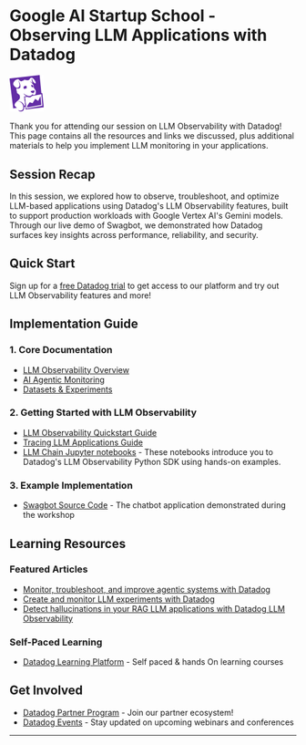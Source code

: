 # Google AI Startup School - Observing LLM Applications with Datadog 
<img src="./resources/dd_icon.png" alt="Datadog Logo" width="60"/>

Thank you for attending our session on LLM Observability with Datadog! This page contains all the resources and links we discussed, plus additional materials to help you implement LLM monitoring in your applications.

## Session Recap
In this session, we explored how to observe, troubleshoot, and optimize LLM-based applications using Datadog's LLM Observability features, built to support production workloads with Google Vertex AI's Gemini models. Through our live demo of Swagbot, we demonstrated how Datadog surfaces key insights across performance, reliability, and security.

## Quick Start
Sign up for a [free Datadog trial](https://www.datadoghq.com/free-datadog-trial/) to get access to our platform and try out LLM Observability features and more!

## Implementation Guide
### 1. Core Documentation
- [LLM Observability Overview](https://docs.datadoghq.com/llm_observability)
- [AI Agentic Monitoring](https://docs.datadoghq.com/llm_observability/agent_monitoring)
- [Datasets & Experiments](https://docs.datadoghq.com/llm_observability/experiments_preview)

### 2. Getting Started with LLM Observability
- [LLM Observability Quickstart Guide](https://docs.datadoghq.com/llm_observability/quickstart/?tab=python)
- [Tracing LLM Applications Guide](https://docs.datadoghq.com/llm_observability/setup/?tab=decorators)
- [LLM Chain Jupyter notebooks](https://github.com/DataDog/llm-observability/tree/main) - These notebooks introduce you to Datadog's LLM Observability Python SDK using hands-on examples.

### 3. Example Implementation
- [Swagbot Source Code](https://github.com/DataDog/dpn/tree/master/sandbox-apps/swagbot) - The chatbot application demonstrated during the workshop

## Learning Resources
### Featured Articles
- [Monitor, troubleshoot, and improve agentic systems with Datadog](https://www.datadoghq.com/blog/monitor-ai-agents/)
- [Create and monitor LLM experiments with Datadog](https://www.datadoghq.com/blog/llm-experiments/)
- [Detect hallucinations in your RAG LLM applications with Datadog LLM Observability](https://www.datadoghq.com/blog/llm-observability-hallucination-detection/)

### Self-Paced Learning
- [Datadog Learning Platform](https://learn.datadoghq.com/pages/learning-paths) - Self paced & hands On learning courses

## Get Involved
- [Datadog Partner Program](https://partners.datadoghq.com/s/login/?ec=302&startURL=%2Fs%2F) - Join our partner ecosystem!
- [Datadog Events](https://www.datadoghq.com/events/) - Stay updated on upcoming webinars and conferences



---
